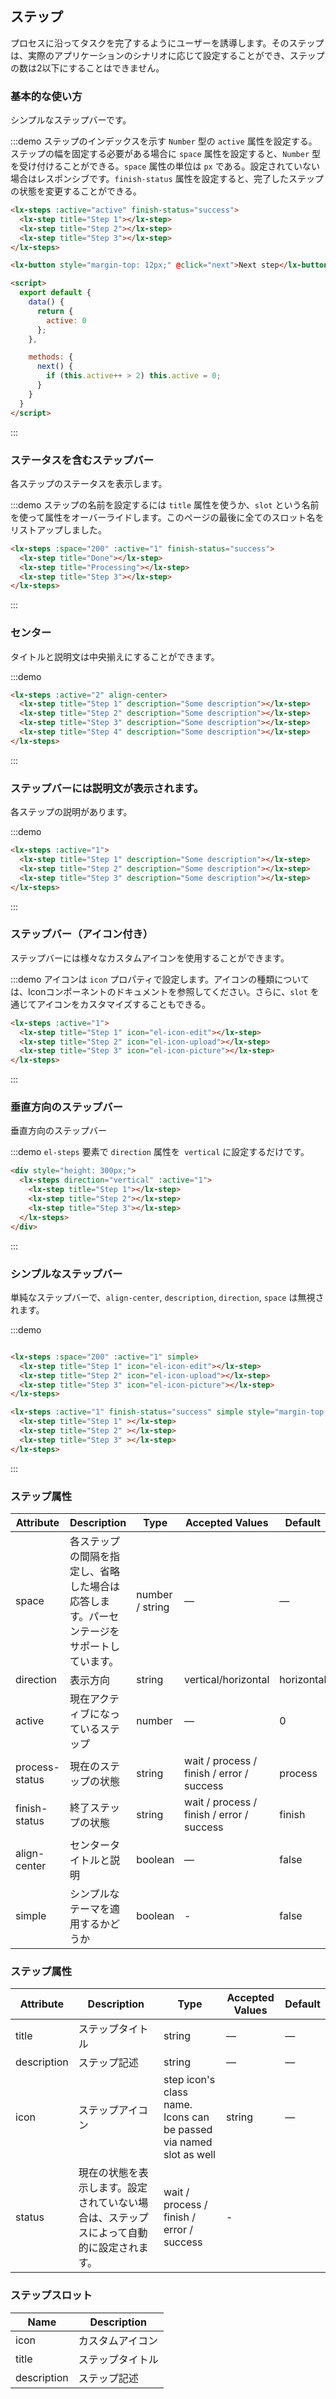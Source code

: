 ## ステップ

プロセスに沿ってタスクを完了するようにユーザーを誘導します。そのステップは、実際のアプリケーションのシナリオに応じて設定することができ、ステップの数は2以下にすることはできません。

### 基本的な使い方

シンプルなステップバーです。

:::demo ステップのインデックスを示す `Number` 型の `active` 属性を設定する。 ステップの幅を固定する必要がある場合に `space` 属性を設定すると、`Number` 型を受け付けることができる。`space` 属性の単位は `px` である。設定されていない場合はレスポンシブです。`finish-status` 属性を設定すると、完了したステップの状態を変更することができる。

```html
<lx-steps :active="active" finish-status="success">
  <lx-step title="Step 1"></lx-step>
  <lx-step title="Step 2"></lx-step>
  <lx-step title="Step 3"></lx-step>
</lx-steps>

<lx-button style="margin-top: 12px;" @click="next">Next step</lx-button>

<script>
  export default {
    data() {
      return {
        active: 0
      };
    },

    methods: {
      next() {
        if (this.active++ > 2) this.active = 0;
      }
    }
  }
</script>
```
:::

### ステータスを含むステップバー

各ステップのステータスを表示します。

:::demo ステップの名前を設定するには `title` 属性を使うか、`slot` という名前を使って属性をオーバーライドします。このページの最後に全てのスロット名をリストアップしました。

```html
<lx-steps :space="200" :active="1" finish-status="success">
  <lx-step title="Done"></lx-step>
  <lx-step title="Processing"></lx-step>
  <lx-step title="Step 3"></lx-step>
</lx-steps>
```
:::

### センター

タイトルと説明文は中央揃えにすることができます。

:::demo
```html
<lx-steps :active="2" align-center>
  <lx-step title="Step 1" description="Some description"></lx-step>
  <lx-step title="Step 2" description="Some description"></lx-step>
  <lx-step title="Step 3" description="Some description"></lx-step>
  <lx-step title="Step 4" description="Some description"></lx-step>
</lx-steps>
```
:::

### ステップバーには説明文が表示されます。

各ステップの説明があります。

:::demo
```html
<lx-steps :active="1">
  <lx-step title="Step 1" description="Some description"></lx-step>
  <lx-step title="Step 2" description="Some description"></lx-step>
  <lx-step title="Step 3" description="Some description"></lx-step>
</lx-steps>
```
:::

### ステップバー（アイコン付き）

ステップバーには様々なカスタムアイコンを使用することができます。

:::demo アイコンは `icon` プロパティで設定します。アイコンの種類については、Iconコンポーネントのドキュメントを参照してください。さらに、`slot` を通じてアイコンをカスタマイズすることもできる。

```html
<lx-steps :active="1">
  <lx-step title="Step 1" icon="el-icon-edit"></lx-step>
  <lx-step title="Step 2" icon="el-icon-upload"></lx-step>
  <lx-step title="Step 3" icon="el-icon-picture"></lx-step>
</lx-steps>
```
:::

### 垂直方向のステップバー

垂直方向のステップバー

:::demo `el-steps` 要素で `direction` 属性を` vertical` に設定するだけです。

```html
<div style="height: 300px;">
  <lx-steps direction="vertical" :active="1">
    <lx-step title="Step 1"></lx-step>
    <lx-step title="Step 2"></lx-step>
    <lx-step title="Step 3"></lx-step>
  </lx-steps>
</div>
```
:::

### シンプルなステップバー
単純なステップバーで、`align-center`, `description`, `direction`, `space` は無視されます。

:::demo
```html

<lx-steps :space="200" :active="1" simple>
  <lx-step title="Step 1" icon="el-icon-edit"></lx-step>
  <lx-step title="Step 2" icon="el-icon-upload"></lx-step>
  <lx-step title="Step 3" icon="el-icon-picture"></lx-step>
</lx-steps>

<lx-steps :active="1" finish-status="success" simple style="margin-top: 20px">
  <lx-step title="Step 1" ></lx-step>
  <lx-step title="Step 2" ></lx-step>
  <lx-step title="Step 3" ></lx-step>
</lx-steps>
```
:::

### ステップ属性

| Attribute      | Description          | Type      | Accepted Values       | Default  |
|---------- |-------- |---------- |-------------  |-------- |
| space | 各ステップの間隔を指定し、省略した場合は応答します。パーセンテージをサポートしています。 | number / string | — | — |
| direction | 表示方向 | string | vertical/horizontal | horizontal |
| active | 現在アクティブになっているステップ  | number | — | 0 |
| process-status | 現在のステップの状態 | string | wait / process / finish / error / success | process |
| finish-status | 終了ステップの状態 | string | wait / process / finish / error / success | finish |
| align-center | センタータイトルと説明 | boolean | — | false |
| simple | シンプルなテーマを適用するかどうか | boolean | - | false |

### ステップ属性
| Attribute      | Description          | Type      | Accepted Values       | Default  |
|---------- |-------- |---------- |-------------  |-------- |
| title | ステップタイトル | string | — | — |
| description | ステップ記述 | string | — | — |
| icon | ステップアイコン | step icon's class name. Icons can be passed via named slot as well | string | — |
| status | 現在の状態を表示します。設定されていない場合は、ステップスによって自動的に設定されます。 | wait / process / finish / error / success | - |

### ステップスロット
| Name | Description |
|----|----|
| icon | カスタムアイコン |
| title | ステップタイトル |
| description | ステップ記述 |

